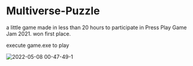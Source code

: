 # Multiverse-Puzzle
a little game made in less than 20 hours to participate in Press Play Game Jam 2021. won first place.

execute game.exe to play 

![2022-05-08 00-47-49-1](https://user-images.githubusercontent.com/56322386/175142236-2c2797aa-8ba4-46f4-bc40-7ec46bddcfe3.gif)
